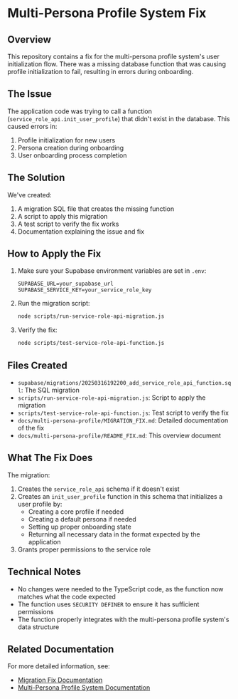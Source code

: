 # Multi-Persona Profile System Fix

## Overview

This repository contains a fix for the multi-persona profile system's user initialization flow. There was a missing database function that was causing profile initialization to fail, resulting in errors during onboarding.

## The Issue

The application code was trying to call a function (`service_role_api.init_user_profile`) that didn't exist in the database. This caused errors in:

1. Profile initialization for new users
2. Persona creation during onboarding
3. User onboarding process completion

## The Solution

We've created:

1. A migration SQL file that creates the missing function
2. A script to apply this migration
3. A test script to verify the fix works
4. Documentation explaining the issue and fix

## How to Apply the Fix

1. Make sure your Supabase environment variables are set in `.env`:
   ```
   SUPABASE_URL=your_supabase_url
   SUPABASE_SERVICE_KEY=your_service_role_key
   ```

2. Run the migration script:
   ```bash
   node scripts/run-service-role-api-migration.js
   ```

3. Verify the fix:
   ```bash
   node scripts/test-service-role-api-function.js
   ```

## Files Created

- `supabase/migrations/20250316192200_add_service_role_api_function.sql`: The SQL migration
- `scripts/run-service-role-api-migration.js`: Script to apply the migration 
- `scripts/test-service-role-api-function.js`: Test script to verify the fix
- `docs/multi-persona-profile/MIGRATION_FIX.md`: Detailed documentation of the fix
- `docs/multi-persona-profile/README_FIX.md`: This overview document

## What The Fix Does

The migration:

1. Creates the `service_role_api` schema if it doesn't exist
2. Creates an `init_user_profile` function in this schema that initializes a user profile by:
   - Creating a core profile if needed
   - Creating a default persona if needed
   - Setting up proper onboarding state
   - Returning all necessary data in the format expected by the application
3. Grants proper permissions to the service role

## Technical Notes

- No changes were needed to the TypeScript code, as the function now matches what the code expected
- The function uses `SECURITY DEFINER` to ensure it has sufficient permissions
- The function properly integrates with the multi-persona profile system's data structure

## Related Documentation

For more detailed information, see:
- [Migration Fix Documentation](./MIGRATION_FIX.md)
- [Multi-Persona Profile System Documentation](./TECHNICAL_DOCUMENTATION.md)
